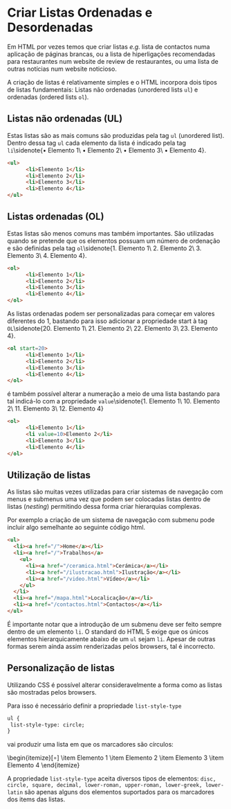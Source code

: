 # Criar Listas Ordenadas e Desordenadas

Em HTML por vezes temos que criar listas *e.g.* lista de contactos numa aplicação de páginas brancas, ou a lista de hiperligações recomendadas para restaurantes num website de review de restaurantes, ou uma lista de outras notícias num website noticioso.

A criação de listas é relativamente simples e o HTML incorpora dois tipos de listas fundamentais: Listas não ordenadas (unordered lists `ul`) e ordenadas (ordered lists `ol`).

## Listas não ordenadas (UL)

Estas listas são as mais comuns são produzidas pela tag `ul` (unordered list). Dentro dessa tag `ul` cada elemento da lista é indicado pela tag `li`\sidenote{• Elemento 1\\
• Elemento 2\\
• Elemento 3\\
• Elemento 4}.

```html
<ul>
      <li>Elemento 1</li>
      <li>Elemento 2</li>
      <li>Elemento 3</li>
      <li>Elemento 4</li>
</ul>
```

## Listas ordenadas (OL)

Estas listas são menos comuns mas também importantes. São utilizadas quando se pretende que os elementos possuam um número de ordenação e são definidas pela tag `ol`\sidenote{1. Elemento 1\\
2. Elemento 2\\
3. Elemento 3\\
4. Elemento 4}.

```html
<ol>
      <li>Elemento 1</li>
      <li>Elemento 2</li>
      <li>Elemento 3</li>
      <li>Elemento 4</li>
</ol>
```

As listas ordenadas podem ser personalizadas para começar em valores diferentes do 1, bastando para isso adicionar a propriedade start à tag `OL`\sidenote{20. Elemento 1\\
21. Elemento 2\\
22. Elemento 3\\
23. Elemento 4}.

```html
<ol start=20>
      <li>Elemento 1</li>
      <li>Elemento 2</li>
      <li>Elemento 3</li>
      <li>Elemento 4</li>
</ol>
```

é também possível alterar a numeração a meio de uma lista bastando para tal indicá-lo com a propriedade `value`\sidenote{1. Elemento 1\\
10. Elemento 2\\
11. Elemento 3\\
12. Elemento 4}

```html
<ol>
      <li>Elemento 1</li>
      <li value=10>Elemento 2</li>
      <li>Elemento 3</li>
      <li>Elemento 4</li>
</ol>
```

## Utilização de listas

As listas são muitas vezes utilizadas para criar sistemas de navegação com menus e submenus uma vez que podem ser colocadas listas dentro de listas (*nesting*) permitindo dessa forma criar hierarquias complexas.

Por exemplo a criação de um sistema de navegação com submenu pode incluir algo semelhante ao seguinte código html.

```html
<ul>
  <li><a href="/">Home</a></li>
  <li><a href="/">Trabalhos</a>
    <ul>
      <li><a href="/ceramica.html">Cerámica</a></li>
      <li><a href="/ilustracao.html">Ilustração</a></li>
      <li><a href="/video.html">Vídeo</a></li>
    </ul>
  </li>
  <li><a href="/mapa.html">Localicação</a></li>
  <li><a href="/contactos.html">Contactos</a></li>
</ul>
```

É importante notar que a introdução de um submenu deve ser feito sempre dentro de um elemento `li`. O standard do HTML 5 exige que os únicos elementos hierarquicamente abaixo de um `ul` sejam `li`. Apesar de outras formas serem ainda assim renderizadas pelos browsers, tal é incorrecto.

## Personalização de listas

Utilizando CSS é possível alterar consideravelmente a forma como as listas são mostradas pelos browsers.

Para isso é necessário definir a propriedade `list-style-type`

```html
ul {
 list-style-type: circle;
}
```

vai produzir uma lista em que os marcadores são círculos:

\begin{itemize}[$\circ$]
\item Elemento 1
\item Elemento 2
\item Elemento 3
\item Elemento 4
\end{itemize}

A propriedade `list-style-type` aceita diversos tipos de elementos: `disc, circle, square, decimal, lower-roman, upper-roman, lower-greek, lower-latin` são apenas alguns dos elementos suportados para os marcadores dos items das listas.

